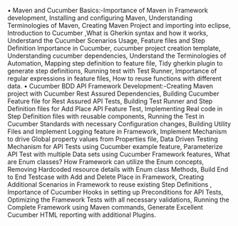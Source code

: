 •	Maven and Cucumber Basics:-Importance of Maven in Framework development, Installing and configuring Maven,  Understanding Terminologies of Maven, Creating Maven Project and importing into eclipse, Introduction to Cucumber  ,What is Gherkin syntax and how it works, Understand the Cucumber Scenarios Usage, Feature files and Step Definition Importance in Cucumber, cucumber project creation template, Understanding cucumber dependencies, Understand the Terminologies of Automation, Mapping step definition to feature file, Tidy gherkin plugin to generate step definitions, Running test with Test Runner, Importance of regular expressions in feature files, How to reuse functions with different data.
•	Cucumber BDD API Framework Development:-Creating Maven project with Cucumber Rest Assured Dependencies, Building Cucumber Feature file for Rest Assured API Tests, Building Test Runner and Step Definition files for Add Place API Feature Test, Implementing Real code in Step Definition files with reusable components, Running the Test in Cucumber Standards with necessary Configuration changes, Building Utility Files and Implement Logging feature in Framework, Implement Mechanism to drive Global property values from Properties file,  Data Driven Testing Mechanism for API Tests using Cucumber example feature, Parameterize API Test with multiple Data sets using Cucumber Framework features, What are Enum classes? How Framework can utilize the Enum concepts, Removing Hardcoded resource details with Enum class Methods, Build End to End Testcase with Add and Delete Place in Framework, Creating Additional Scenarios in Framework to reuse existing Step Definitions , Importance of Cucumber Hooks in setting up Preconditions for API Tests, Optimizing the Framework Tests with all necessary validations,  Running the Complete Framework using Maven commands, Generate Excellent Cucumber HTML reporting with additional Plugins.
